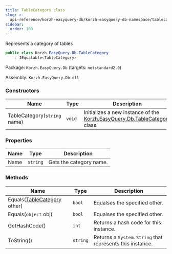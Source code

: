 ```yaml
---
title: TableCategory class
slug: >-
  api-reference/korzh-easyquery-db/korzh-easyquery-db-namespace/tablecategory-class
sidebar:
  order: 100
---
```


Represents a category of tables
```csharp
public class Korzh.EasyQuery.Db.TableCategory
    : IEquatable<TableCategory>

```
Package: `Korzh.EasyQuery.Db` (targets: `netstandard2.0`)

Assembly: `Korzh.EasyQuery.Db.dll`

### Constructors

| Name | Type | Description | 
| --- | --- | --- | 
| TableCategory(`string` name) | `void` | Initializes a new instance of the [Korzh.EasyQuery.Db.TableCategory](///////////////easyquery/docs/api-reference/korzh-easyquery-db/korzh-easyquery-db-namespace/tablecategory-class) class. | 


### Properties

| Name | Type | Description | 
| --- | --- | --- | 
| Name | `string` | Gets the category name. | 


### Methods

| Name | Type | Description | 
| --- | --- | --- | 
| Equals([TableCategory](///////////////easyquery/docs/api-reference/korzh-easyquery-db/korzh-easyquery-db-namespace/tablecategory-class) other) | `bool` | Equalses the specified other. | 
| Equals(`object` obj) | `bool` | Equalses the specified other. | 
| GetHashCode() | `int` | Returns a hash code for this instance. | 
| ToString() | `string` | Returns a `System.String` that represents this instance. |
